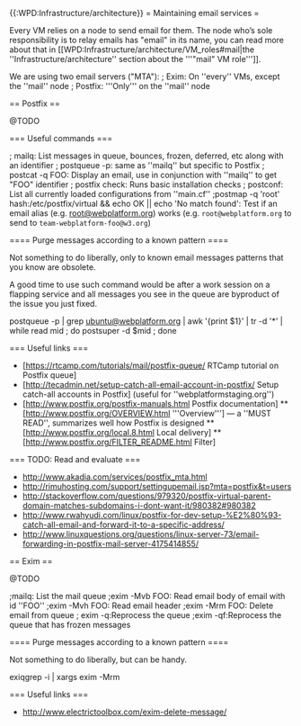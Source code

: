 {{:WPD:Infrastructure/architecture}}
= Maintaining email services =

Every VM relies on a node to send email for them. The node who’s sole responsibility is to relay emails has "email" in its name, you can read more about that in [[WPD:Infrastructure/architecture/VM_roles#mail|the ''Infrastructure/architecture'' section about the '''"mail" VM role''']].

We are using two email servers ("MTA"):
; Exim: On ''every'' VMs, except the ''mail'' node
; Postfix: '''Only''' on the ''mail'' node

== Postfix ==

@TODO

=== Useful commands ===

; mailq: List messages in queue, bounces, frozen, deferred, etc along with an identifier
; postqueue -p: same as ''mailq'' but specific to Postfix
; postcat -q FOO: Display an email, use in conjunction with ''mailq'' to get "FOO" identifier
; postfix check: Runs basic installation checks
; postconf: List all currently loaded configurations from ''main.cf''
;postmap -q 'root' hash:/etc/postfix/virtual && echo OK || echo 'No match found': Test if an email alias (e.g. root@webplatform.org) works (e.g. `root@webplatform.org` to send to `team-webplatform-foo@w3.org`)


==== Purge messages according to a known pattern ====

Not something to do liberally, only to known email messages patterns that you know are obsolete.

A good time to use such command would be after a work session on a flapping service and all messages you see in the queue are byproduct of the issue you just fixed.

  postqueue -p | grep ubuntu@webplatform.org | awk '{print $1}' | tr -d '*' | while read mid ; do postsuper -d $mid ; done


=== Useful links ===

* [https://rtcamp.com/tutorials/mail/postfix-queue/ RTCamp tutorial on Postfix queue]
* [http://tecadmin.net/setup-catch-all-email-account-in-postfix/ Setup catch-all accounts in Postfix] (useful for ''webplatformstaging.org'')
* [http://www.postfix.org/postfix-manuals.html Postfix documentation]
** [http://www.postfix.org/OVERVIEW.html '''Overview'''] — a ''MUST READ'', summarizes well how Postfix is designed
** [http://www.postfix.org/local.8.html Local delivery]
** [http://www.postfix.org/FILTER_README.html Filter]

=== TODO: Read and evaluate ===

* http://www.akadia.com/services/postfix_mta.html
* http://rimuhosting.com/support/settingupemail.jsp?mta=postfix&t=users
* http://stackoverflow.com/questions/979320/postfix-virtual-parent-domain-matches-subdomains-i-dont-want-it/980382#980382
* http://www.rwahyudi.com/linux/postfix-for-dev-setup-%E2%80%93-catch-all-email-and-forward-it-to-a-specific-address/
* http://www.linuxquestions.org/questions/linux-server-73/email-forwarding-in-postfix-mail-server-4175414855/

== Exim ==

@TODO

;mailq: List the mail queue
;exim -Mvb FOO: Read email body of email with id ''FOO''
;exim -Mvh FOO: Read email header
;exim -Mrm FOO: Delete email from queue
; exim -q:Reprocess the queue
;exim -qf:Reprocess the queue that has frozen messages


==== Purge messages according to a known pattern ====

Not something to do liberally, but can be handy.

  exiqgrep -i | xargs exim -Mrm

=== Useful links ===

* http://www.electrictoolbox.com/exim-delete-message/